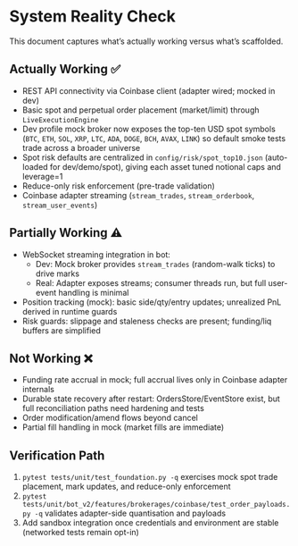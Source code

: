 # System Reality Check

This document captures what’s actually working versus what’s scaffolded.

## Actually Working ✅
- REST API connectivity via Coinbase client (adapter wired; mocked in dev)
- Basic spot and perpetual order placement (market/limit) through `LiveExecutionEngine`
- Dev profile mock broker now exposes the top-ten USD spot symbols (`BTC`, `ETH`, `SOL`, `XRP`, `LTC`, `ADA`, `DOGE`, `BCH`, `AVAX`, `LINK`) so default smoke tests trade across a broader universe
- Spot risk defaults are centralized in `config/risk/spot_top10.json` (auto-loaded for dev/demo/spot), giving each asset tuned notional caps and leverage=1
- Reduce-only risk enforcement (pre-trade validation)
- Coinbase adapter streaming (`stream_trades`, `stream_orderbook`, `stream_user_events`)

## Partially Working ⚠️
- WebSocket streaming integration in bot:
  - Dev: Mock broker provides `stream_trades` (random-walk ticks) to drive marks
  - Real: Adapter exposes streams; consumer threads run, but full user-event handling is minimal
- Position tracking (mock): basic side/qty/entry updates; unrealized PnL derived in runtime guards
- Risk guards: slippage and staleness checks are present; funding/liq buffers are simplified

## Not Working ❌
- Funding rate accrual in mock; full accrual lives only in Coinbase adapter internals
- Durable state recovery after restart: OrdersStore/EventStore exist, but full reconciliation paths need hardening and tests
- Order modification/amend flows beyond cancel
- Partial fill handling in mock (market fills are immediate)

## Verification Path
1. `pytest tests/unit/test_foundation.py -q` exercises mock spot trade placement, mark updates, and reduce-only enforcement
2. `pytest tests/unit/bot_v2/features/brokerages/coinbase/test_order_payloads.py -q` validates adapter-side quantisation and payloads
3. Add sandbox integration once credentials and environment are stable (networked tests remain opt-in)
